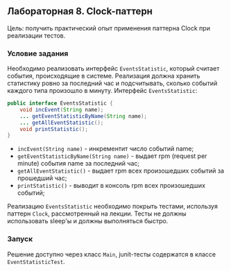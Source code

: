 ## Лабораторная 8. Clock-паттерн

Цель: получить практический опыт применения паттерна Clock при реализации тестов.

### Условие задания

Необходимо реализовать интерфейс `EventsStatistic`, который считает события, происходящие в
системе. Реализация должна хранить статистику ровно за последний час и подсчитывать,
сколько событий каждого типа произошло в минуту. Интерфейс `EventsStatistic`:
```java
public interface EventsStatistic {
    void incEvent(String name);
    ... getEventStatisticByName(String name);
    ... getAllEventStatistic();
    void printStatistic();
}
```

* `incEvent(String name)` - инкрементит число событий name;
* `getEventStatisticByName(String name)` - выдает rpm (request per minute)
события name за последний час;
* `getAllEventStatistic()` - выдает rpm всех произошедших событий за
прошедший час;
* `printStatistic()` - выводит в консоль rpm всех произошедших событий;

Реализацию `EventsStatistic` необходимо покрыть тестами, используя паттерн `Clock`,
рассмотренный на лекции. Тесты не должны использовать sleep'ы и должны выполняться
быстро.

### Запуск

Решение доступно через класс `Main`, junit-тесты содержатся в классе `EventStatisticTest`.